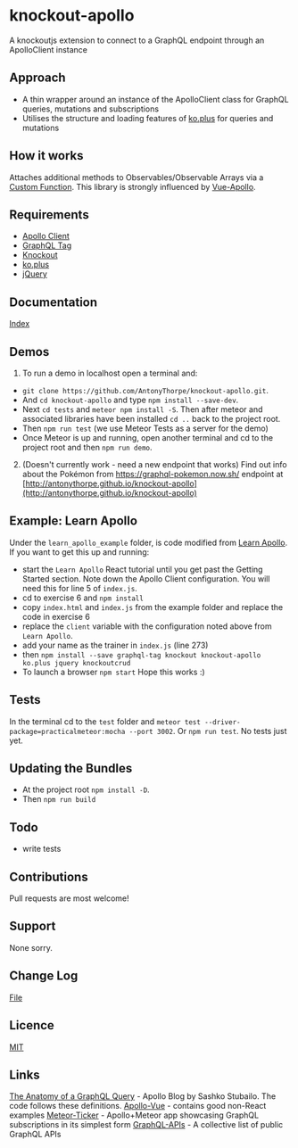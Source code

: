 # knockout-apollo
A knockoutjs extension to connect to a GraphQL endpoint through an ApolloClient instance

## Approach
* A thin wrapper around an instance of the ApolloClient class for GraphQL queries, mutations and subscriptions 
* Utilises the structure and loading features of [ko.plus](http://stevegreatrex.github.io/ko.plus/) for queries and mutations

## How it works
Attaches additional methods to Observables/Observable Arrays via a [Custom Function](http://knockoutjs.com/documentation/fn.html).  This library is strongly influenced by [Vue-Apollo](https://github.com/Akryum/vue-apollo).

## Requirements
* [Apollo Client](https://github.com/apollostack/apollo-client)
* [GraphQL Tag](https://github.com/apollostack/graphql-tag)
* [Knockout](http://knockoutjs.com)
* [ko.plus](http://stevegreatrex.github.io/ko.plus/)
* [jQuery](http://jquery.com)

## Documentation
[Index](/docs/en/index.md)

## Demos
1) To run a demo in localhost open a terminal and: 
* `git clone https://github.com/AntonyThorpe/knockout-apollo.git`.  
* And `cd knockout-apollo` and type `npm install --save-dev`.
* Next `cd tests` and `meteor npm install -S`.  Then after meteor and associated libraries have been installed `cd ..` back to the project root.
* Then `npm run test` (we use Meteor Tests as a server for the demo)
* Once Meteor is up and running, open another terminal and cd to the project root and then `npm run demo`.

2) (Doesn't currently work - need a new endpoint that works) Find out info about the Pokémon from https://graphql-pokemon.now.sh/ endpoint at [http://antonythorpe.github.io/knockout-apollo](http://antonythorpe.github.io/knockout-apollo)

## Example: Learn Apollo
Under the `learn_apollo_example` folder, is code modified from [Learn Apollo](https://www.learnapollo.com).  If you want to get this up and running:
* start the `Learn Apollo` React tutorial until you get past the Getting Started section.  Note down the Apollo Client configuration.  You will need this for line 5 of `index.js`.
* cd to exercise 6 and `npm install`
* copy `index.html` and `index.js` from the example folder and replace the code in exercise 6
* replace the `client` variable with the configuration noted above from `Learn Apollo`.
* add your name as the trainer in `index.js` (line 273)
* then `npm install --save graphql-tag knockout knockout-apollo ko.plus jquery knockoutcrud`
* To launch a browser `npm start`
Hope this works :)

## Tests
In the terminal cd to the `test` folder and `meteor test --driver-package=practicalmeteor:mocha --port 3002`.  Or `npm run test`.  No tests just yet.

## Updating the Bundles
* At the project root `npm install -D`.
* Then `npm run build`

## Todo
* write tests

## Contributions
Pull requests are most welcome!

## Support
None sorry.

## Change Log
[File](changelog.md)

## Licence
[MIT](LICENCE)

## Links
[The Anatomy of a GraphQL Query](https://dev-blog.apollodata.com/the-anatomy-of-a-graphql-query-6dffa9e9e747) - Apollo Blog by Sashko Stubailo.  The code follows these definitions.
[Apollo-Vue](https://github.com/Akryum/vue-apollo) - contains good non-React examples
[Meteor-Ticker](https://github.com/quintstoffers/meteornl-ticker) - Apollo+Meteor app showcasing GraphQL subscriptions in its simplest form
[GraphQL-APIs](https://github.com/APIs-guru/graphql-apis) - A collective list of public GraphQL APIs
